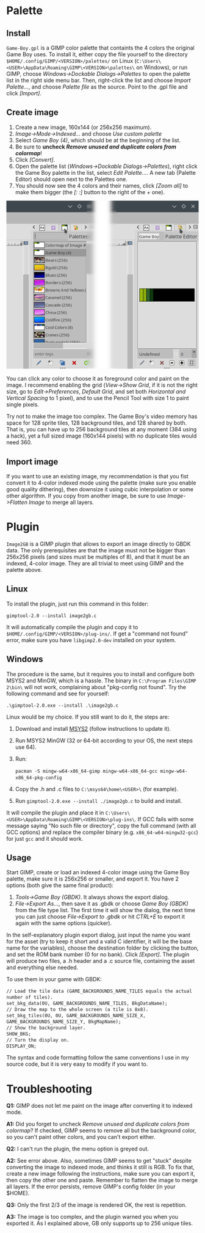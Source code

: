 Palette
=======


Install
-------

`Game-Boy.gpl` is a GIMP color palette that containts the 4 colors the original
Game Boy uses. To install it, either copy the file yourself to the directory
`$HOME/.config/GIMP/<VERSION>/palettes/` on Linux
(`C:\Users\<USER>\AppData\Roaming\GIMP\<VERSION>\palettes\` on Windows), or run
GIMP, choose *Windows->Dockable Dialogs->Palettes* to open the palette list in
the right side menu bar. Then, right-click the list and choose
*Import Palette...*, and choose *Palette file* as the source. Point to the .gpl
file and click *[Import]*.


Create image
------------

1. Create a new image, 160x144 (or 256x256 maximum).
2. *Image->Mode->Indexed...* and choose *Use custom palette*
3. Select *Game Boy (4)*, which should be at the beginning of the list.
4. Be sure to **uncheck _Remove unused and duplicate colors from colormap_**!
5. Click *[Convert]*.
6. Open the palette list (*Windows->Dockable Dialogs->Palettes*), right click
   the Game Boy palette in the list, select *Edit Palette...*. A new tab
   (Palette Editor) should open next to the Palettes one.
7. You should now see the 4 colors and their names, click *[Zoom all]* to make
   them bigger (the *[: :]* button to the right of the *+* one).

![GIMP interface](GIMP.png "GIMP interface, with palette tabs")

You can click any color to choose it as foreground color and paint on the image.
I recommend enabling the grid (*View->Show Grid*, if it is not the right size,
go to *Edit->Preferences*, *Default Grid*, and set both
*Horizontal and Vertical Spacing* to 1 pixel), and to use the Pencil Tool with
size 1 to paint single pixels.

Try not to make the image too complex. The Game Boy's video memory has space for
128 sprite tiles, 128 background tiles, and 128 shared by both. That is, you can
have up to 256 background tiles at any moment (384 using a hack), yet a full
sized image (160x144 pixels) with no duplicate tiles would need 360.


Import image
------------

If you want to use an existing image, my recommendation is that you fist convert
it to 4-color indexed mode using the palette (make sure you enable good quality
dithering), then downsize it using cubic interpolation or some other algorithm.
If you copy from another image, be sure to use *Image->Flatten Image* to merge
all layers.


Plugin
======

`Image2GB` is a GIMP plugin that allows to export an image directly to GBDK
data. The only prerequisites are that the image must not be bigger than 256x256
pixels (and sizes must be multiples of 8), and that it must be an indexed,
4-color image. They are all trivial to meet using GIMP and the palette above.


Linux
-----

To install the plugin, just run this command in this folder:

	gimptool-2.0 --install image2gb.c

It will automatically compile the plugin and copy it to
`$HOME/.config/GIMP/<VERSION>/plug-ins/`. If get a "command not found" error,
make sure you have `libgimp2.0-dev` installed on your system.


Windows
-------

The procedure is the same, but it requires you to install and configure both
MSYS2 and MinGW, which is a hassle. The binary in `C:\Program Files\GIMP 2\bin\`
will not work, complaining about "pkg-config not found". Try the following
command and see for yourself:

	.\gimptool-2.0.exe --install .\image2gb.c

Linux would be my choice. If you still want to do it, the steps are:

1. Download and install [MSYS2](https://www.msys2.org/) (follow instructions to
   update it).
2. Run MSYS2 MinGW (32 or 64-bit according to your OS, the next steps use 64).
3. Run:

	`pacman -S mingw-w64-x86_64-gimp mingw-w64-x86_64-gcc mingw-w64-x86_64-pkg-config`

4. Copy the .h and .c files to `C:\msys64\home\<USER>\` (for example).
5. Run `gimptool-2.0.exe --install ./image2gb.c` to build and install.

It will compile the plugin and place it in
`C:\Users\<USER>\AppData\Roaming\GIMP\<VERSION>\plug-ins\`. If GCC fails with
some message saying "No such file or directory", copy the full command (with all
GCC options) and replace the compiler binary (e.g. `x86_64-w64-mingw32-gcc`) for
just `gcc` and it should work.

Usage
-----

Start GIMP, create or load an indexed 4-color image using the Game Boy palette,
make sure it is 256x256 or smaller, and export it. You have 2 options (both give
the same final product):

1. *Tools->Game Boy (GBDK)*. It always shows the export dialog.
2. *File->Export As...*, then save it as .gbdk or choose *Game Boy (GBDK)*
   from the file type list. The first time it will show the dialog, the next
   time you can just choose *File->Export to <NAME>.gbdk* or hit *CTRL+E* to
   export it again with the same options (quicker).

In the self-explanatory plugin export dialog, just input the name you want for
the asset (try to keep it short and a valid C identifier, it will be the base
name for the variables), choose the destination folder by clicking the button,
and set the ROM bank number (0 for no bank). Click *[Export]*. The plugin will
produce two files, a .h header and a .c source file, containing the asset and
everything else needed.

To use them in your game with GBDK:

	// Load the tile data (GAME_BACKGROUNDS_NAME_TILES equals the actual number of tiles).
	set_bkg_data(0U, GAME_BACKGROUNDS_NAME_TILES, BkgDataName);
	// Draw the map to the whole screen (a tile is 8x8).
	set_bkg_tiles(0U, 0U, GAME_BACKGROUNDS_NAME_SIZE_X, GAME_BACKGROUNDS_NAME_SIZE_Y, BkgMapName);
	// Show the background layer.
	SHOW_BKG;
	// Turn the display on.
	DISPLAY_ON;

The syntax and code formatting follow the same conventions I use in my source
code, but it is very easy to modify if you want to.


Troubleshooting
===============

**Q1:** GIMP does not let me paint on the image after converting it to indexed
        mode.

**A1:** Did you forget to uncheck
        *Remove unused and duplicate colors from colormap*? If checked, GIMP
        seems to remove all but the background color, so you can't paint other
        colors, and you can't export either.

**Q2:** I can't run the plugin, the menu option is greyed out.

**A2:** See error above. Also, sometimes GIMP seems to get "stuck" despite
        converting the image to indexed mode, and thinks it still is RGB. To fix
        that, create a new image following the instructions, make sure you can
        export it, then copy the other one and paste. Remember to flatten the
        image to merge all layers. If the error persists, remove GIMP's config
        folder (in your $HOME).

**Q3:** Only the first 2/3 of the image is rendered OK, the rest is repetition.

**A3:** The image is too complex, and the plugin warned you when you exported
        it. As I explained above, GB only supports up to 256 unique tiles.
